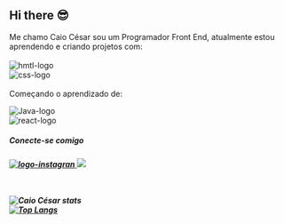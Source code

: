 ## Hi there :sunglasses:

Me chamo Caio César sou um Programador Front End, atualmente estou aprendendo e criando projetos com:
<br>
<br>
<img src="https://img.shields.io/badge/HTML5-E34F26?style=for-the-badge&logo=html5&logoColor=white " alt="hmtl-logo"><br>
<img src="https://img.shields.io/badge/CSS3-1572B6?style=for-the-badge&logo=css3&logoColor=white" alt="css-logo"><br> <br>
Começando o aprendizado de:

<img src="https://img.shields.io/badge/JavaScript-F7DF1E?style=for-the-badge&logo=javascript&logoColor=black" alt="Java-logo"><br>
<img src="https://img.shields.io/badge/React-20232A?style=for-the-badge&logo=react&logoColor=61DAFB" alt="react-logo"> <br>

<h5>Conecte-se comigo<h5>
<a href="https://www.instagram.com/c.cesar13?igsh=MnZuZ3NneTRmZ2ds"> <img src="https://img.shields.io/badge/Instagram-E4405F?style=for-the-badge&logo=instagram&logoColor=white" alt="logo-instagran"> </a>
<a href="https://www.linkedin.com/in/caio-cesar-marcelino-parente/"> <img src="https://img.shields.io/badge/LinkedIn-0077B5?style=for-the-badge&logo=linkedin&logoColor=white"> </a>

<br>
<br>
<br>

![Caio César stats](https://github-readme-stats.vercel.app/api?username=Caio-Cesar137&show_icons=true&theme=tokyonight)
<br>
[![Top Langs](https://github-readme-stats.vercel.app/api/top-langs/?username=Caio-Cesar137&layout=donut)](https://github.com/anuraghazra/github-readme-stats)
<!--
**Caio-Cesar137/Caio-Cesar137** is a ✨ _special_ ✨ repository because its `README.md` (this file) appears on your GitHub profile.

Here are some ideas to get you started:

- 🔭 I’m currently working on ...
- 🌱 I’m currently learning ...
- 👯 I’m looking to collaborate on ...
- 🤔 I’m looking for help with ...
- 💬 Ask me about ...
- 📫 How to reach me: ...
- 😄 Pronouns: ...
- ⚡ Fun fact: ...
-->
